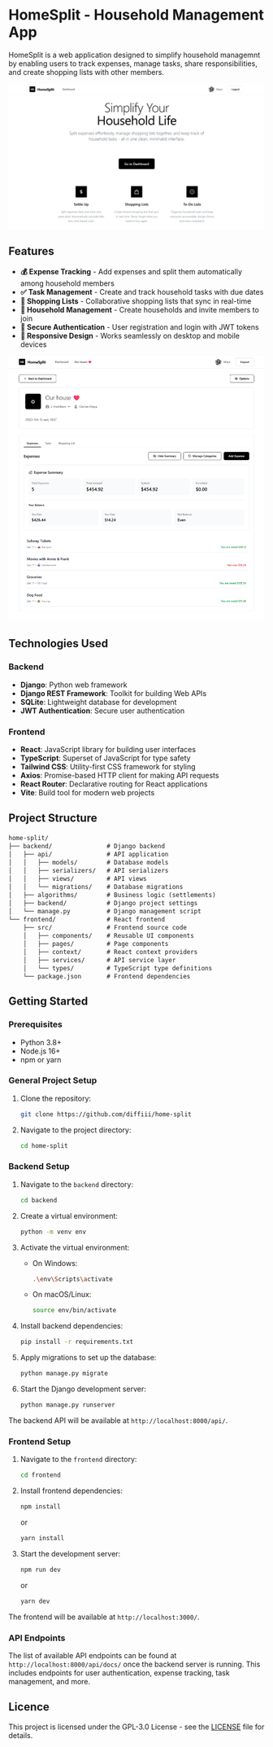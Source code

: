 # HomeSplit - Household Management App

HomeSplit is a web application designed to simplify household managemnt by enabling users to track expenses, manage tasks, share responsibilities, and create shopping lists with other members.

![HomeSplit Home Page](.assets/homepage.png)

## Features

- **💰 Expense Tracking** - Add expenses and split them automatically among household members
- **✅ Task Management** - Create and track household tasks with due dates
- **🛒 Shopping Lists** - Collaborative shopping lists that sync in real-time
- **👥 Household Management** - Create households and invite members to join
- **🔐 Secure Authentication** - User registration and login with JWT tokens
- **📱 Responsive Design** - Works seamlessly on desktop and mobile devices

![HomeSplit Household Dashboard](.assets/household.png)

## Technologies Used

### Backend
- **Django**: Python web framework
- **Django REST Framework**: Toolkit for building Web APIs
- **SQLite**: Lightweight database for development
- **JWT Authentication**: Secure user authentication

### Frontend
- **React**: JavaScript library for building user interfaces
- **TypeScript**: Superset of JavaScript for type safety
- **Tailwind CSS**: Utility-first CSS framework for styling
- **Axios**: Promise-based HTTP client for making API requests
- **React Router**: Declarative routing for React applications
- **Vite**: Build tool for modern web projects

## Project Structure

```
home-split/
├── backend/               # Django backend
│   ├── api/               # API application
│   │   ├── models/        # Database models
│   │   ├── serializers/   # API serializers
│   │   ├── views/         # API views
│   │   └── migrations/    # Database migrations
│   ├── algorithms/        # Business logic (settlements)
│   ├── backend/           # Django project settings
│   └── manage.py          # Django management script
└── frontend/              # React frontend
    ├── src/               # Frontend source code
    │   ├── components/    # Reusable UI components
    │   ├── pages/         # Page components
    │   ├── context/       # React context providers
    │   ├── services/      # API service layer
    │   └── types/         # TypeScript type definitions
    └── package.json       # Frontend dependencies
```

## Getting Started

### Prerequisites

- Python 3.8+
- Node.js 16+
- npm or yarn

### General Project Setup

1. Clone the repository:
    ```bash
    git clone https://github.com/diffiii/home-split
    ```

2. Navigate to the project directory:
    ```bash
    cd home-split
    ```

### Backend Setup

1. Navigate to the `backend` directory:
    ```bash
    cd backend
    ```

2. Create a virtual environment:
    ```bash
    python -m venv env
    ```

3. Activate the virtual environment:
    - On Windows:
        ```bash
        .\env\Scripts\activate
        ```
    - On macOS/Linux:
        ```bash
        source env/bin/activate
        ```

4. Install backend dependencies:
    ```bash
    pip install -r requirements.txt
    ```

5. Apply migrations to set up the database:
    ```bash
    python manage.py migrate
    ```

6. Start the Django development server:
    ```bash
    python manage.py runserver
    ```

The backend API will be available at `http://localhost:8000/api/`.

### Frontend Setup

1. Navigate to the `frontend` directory:
    ```bash
    cd frontend
    ```

2. Install frontend dependencies:
    ```bash
    npm install
    ```
    or
    ```bash
    yarn install
    ```

3. Start the development server:
    ```bash
    npm run dev
    ```
    or
    ```bash
    yarn dev
    ```

The frontend will be available at `http://localhost:3000/`.

### API Endpoints

The list of available API endpoints can be found at `http://localhost:8000/api/docs/` once the backend server is running. This includes endpoints for user authentication, expense tracking, task management, and more.

## Licence

This project is licensed under the GPL-3.0 License - see the [LICENSE](LICENSE) file for details.

